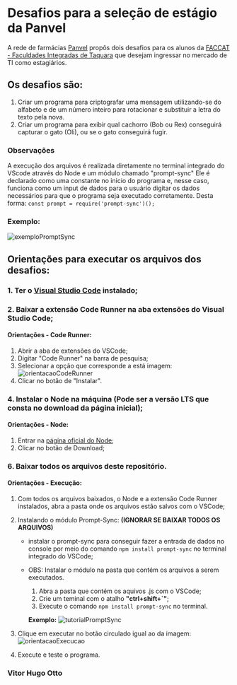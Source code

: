 # Desafios para a seleção de estágio da Panvel
A rede de farmácias [Panvel](https://www.panvel.com/) propôs dois desafios para os alunos da [FACCAT - Faculdades Integradas de Taquara](https://www2.faccat.br/portal/) que desejam ingressar no mercado de TI como estagiários.

## Os desafios são:
1. Criar um programa para criptografar uma mensagem utilizando-se do alfabeto e de um número inteiro para rotacionar e substituir a letra do texto pela nova.
2. Criar um programa para exibir qual cachorro (Bob ou Rex) conseguirá capturar o gato (Oli), ou se o gato conseguirá fugir.

### Observações
A execução dos arquivos é realizada diretamente no terminal integrado do VScode através do Node e um módulo chamado "prompt-sync"
Ele é declarado como uma constante no inicio do programa e, nesse caso, funciona como um input de dados para o usuário digitar os dados necessários para que o programa seja executado corretamente. Desta forma: ``const prompt = require('prompt-sync')();``
### Exemplo:
![exemploPromptSync](https://github.com/user-attachments/assets/fb37444e-13b1-481d-9734-af05b6b34fd3)

## Orientações para executar os arquivos dos desafios:
### 1. Ter o [Visual Studio Code](https://code.visualstudio.com/download) instalado;
### 2. Baixar a extensão **Code Runner** na aba extensões do Visual Studio Code;

   #### Orientações - Code Runner:
   1. Abrir a aba de extensões do VSCode;
   2. Digitar "Code Runner" na barra de pesquisa;
   3. Selecionar a opção que corresponde a está imagem:
      ![orientacaoCodeRunner](https://github.com/user-attachments/assets/9f6a6a38-20af-476c-90d2-f0217f094828)
   4. Clicar no botão de "Instalar".
      
### 4. Instalar o Node na máquina (Pode ser a versão LTS que consta no download da página inicial);

   #### Orientações - Node:
   1. Entrar na [página oficial do Node](https://nodejs.org/pt);
   2. Clicar no botão de Download;
   
### 6. Baixar todos os arquivos deste repositório.
   
   #### Orientações - Execução:
   1. Com todos os arquivos baixados, o Node e a extensão Code Runner instalados, abra a pasta onde os arquivos estão salvos com o VSCode;
   2. Instalando o módulo Prompt-Sync: **(IGNORAR SE BAIXAR TODOS OS ARQUIVOS)**
      + instalar o prompt-sync para conseguir fazer a entrada de dados no console por meio do comando ``npm install prompt-sync`` no terminal integrado do VSCode;
      + OBS: Instalar o módulo na pasta que contém os arquivos a serem executados.
           1. Abra a pasta que contém os aquivos .js com o VSCode;
           2. Crie um teminal com o atalho **"ctrl+shift+`"**;
           3. Execute o comando ``npm install prompt-sync`` no terminal.
           
           **Exemplo:**
            ![tutorialPromptSync](https://github.com/user-attachments/assets/5ca316ef-6f6e-4be2-ae8c-3cbc2df4eec9)
        
   3. Clique em executar no botão circulado igual ao da imagem:
      ![orientacaoExecucao](https://github.com/user-attachments/assets/0c7d8f31-539d-43ac-ba81-4d2f15232f40)
   4. Execute e teste o programa.

### Vitor Hugo Otto
